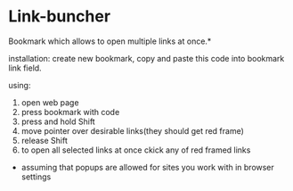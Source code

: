 # Link-buncher
Bookmark which allows to open multiple links at once.*

installation: create new bookmark, copy and paste this code into bookmark link field.

using:

1. open web page
2. press bookmark with code
3. press and hold Shift
4. move pointer over desirable links(they should get red frame)
5. release Shift
6. to open all selected links at once ckick any of red framed links

* assuming that popups are allowed for sites you work with in browser settings
